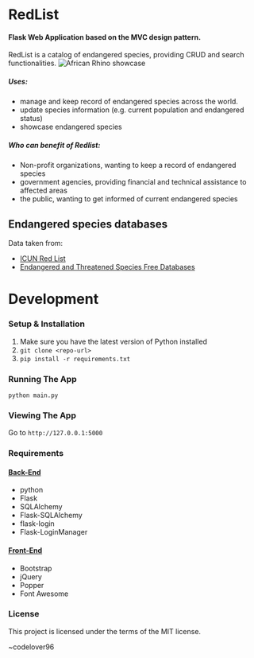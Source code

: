 # RedList
#### Flask Web Application based on the MVC design pattern.

RedList is a catalog of endangered species, providing CRUD and search functionalities.
![African Rhino showcase](https://github.com/codelover96/RedListApp/blob/master/showcase.jpg?raw=true)


##### Uses:
- manage and keep record of endangered species across the world.
- update species information (e.g. current population and endangered status)
- showcase endangered species

##### Who can benefit of Redlist:
- Non-profit organizations, wanting to keep a record of endangered species
- government agencies, providing financial and technical assistance to affected areas
- the public, wanting to get informed of current endangered species

## Endangered species databases
Data taken from:
- [ICUN Red List](https://www.iucnredlist.org/)
- [Endangered and Threatened Species Free Databases
](https://guides.loc.gov/endangered-species/electronic-resources/free-databases)

# Development
### Setup & Installation
1. Make sure you have the latest version of Python installed
2. ```git clone <repo-url>```
3. ```pip install -r requirements.txt```

### Running The App
``` python main.py ```

### Viewing The App
Go to `http://127.0.0.1:5000`

### Requirements
#### <u>Back-End</u>
- python
- Flask
- SQLAlchemy
- Flask-SQLAlchemy
- flask-login
- Flask-LoginManager
#### <u>Front-End</u>
- Bootstrap
- jQuery
- Popper
- Font Awesome
### License
This project is licensed under the terms of the MIT license.


~codelover96